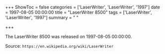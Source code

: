 +++
ShowToc = false
categories = ['LaserWriter', 'LaserWriter', '1997']
date = 1997-08-05 00:00:00
title = "LaserWriter 8500"
tags = ['LaserWriter', 'LaserWriter', '1997']
summary = " "

+++

The LaserWriter 8500 was released on 1997-08-05 00:00:00.

Source: `https://en.wikipedia.org/wiki/LaserWriter`


